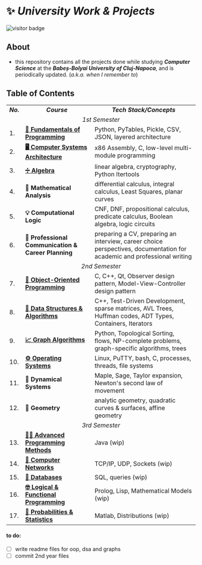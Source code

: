 # ✨ *University Work & Projects*

![visitor badge](https://visitor-badge.laobi.icu/badge?page_id=saltylex.university-work.visitor-badge&left_color=PaleVioletRed&right_color=purple)

## About   

* this repository contains all the projects done while studying ***Computer Science*** at the ***Babeș-Bolyai University of Cluj-Napoca***, and is periodically updated. (*a.k.a. when I remember to*)

## Table of Contents
<table align=center>
  <tr align=center>
    <td> <b><i>No.</b></i> </td>
    <td> <b><i>Course</b></i> </td>
    <td><b><i>Tech Stack/Concepts</b></i></td>
  </tr>
  <tr>
    <td colspan=3 align=center><i>1st Semester</i></td>
  </tr>
  <tr>
    <td> 1. </td>
    <td> <a href="https://github.com/saltylex/university-work/tree/main/1st%20year/fundamentals%20of%20programming"><b>🐍 Fundamentals of Programming</b></a> </td>
    <td> Python, PyTables, Pickle, CSV, JSON, layered architecture </td>
  </tr>
  <tr>
    <td> 2. </td>
    <td> <a href="https://github.com/saltylex/university-work/tree/main/1st%20year/computer%20systems%20architecture"><b>🖥️ Computer Systems Architecture</b></a> </td>
    <td> x86 Assembly, C, low-level multi-module programming </td>
  </tr>
    <tr>
    <td> 3. </td>
    <td> <a href="https://github.com/saltylex/university-work/tree/main/1st%20year/algebra/Number%20of%20Partitions%20on%20a%20Set"><b>➗ Algebra</b></a>  </td>
    <td> linear algebra, cryptography, Python Itertools </td>
  </tr>
    <tr>
    <td> 4. </td>
    <td> <b>🧮 Mathematical Analysis</b> </td>
    <td> differential calculus, integral calculus, Least Squares, planar curves </td>
  </tr>
    <tr>
    <td> 5. </td>
    <td> <b>💡 Computational Logic</b> </td>
    <td> CNF, DNF, propositional calculus, predicate calculus, Boolean algebra, logic circuits </td>
  </tr>
  </tr>
    <tr>
    <td> 6. </td>
    <td> <b>💼 Professional Communication & Career Planning</b></td>
    <td> preparing a CV, preparing an interview, career choice perspectives, documentation for academic and professional writing </td>
  </tr>
    <tr>
  <td colspan=3 align=center><i>2nd Semester</i></td>
  </tr>
  <tr>
    <td> 7. </td>
    <td> <a href="https://github.com/saltylex/university-work/tree/main/1st%20year/object%20oriented%20programming"><b>🧩 Object-Oriented Programming</b></a> </td>
    <td> C, C++, Qt, Observer design pattern, Model-View-Controller design pattern </td>
  </tr>
  <tr>
    <td> 8. </td>
    <td> <a href="https://github.com/saltylex/university-work/tree/main/1st%20year/dsa"><b>🔗 Data Structures & Algorithms</b></a> </td>
    <td> C++, Test-Driven Development, sparse matrices, AVL Trees, Huffman codes, ADT Types, Containers, Iterators </td>
  </tr>
    <tr>
    <td> 9. </td>
    <td> <a href="https://github.com/saltylex/university-work/tree/main/1st%20year/graph%20algorithms"><b>📈 Graph Algorithms</b></a> </td>
    <td> Python, Topological Sorting, flows, NP-complete problems, graph-specific algorithms, trees </td>
  </tr>
    <tr>
    <td> 10. </td>
    <td> <a href="https://github.com/saltylex/university-work/tree/main/1st%20year/operating%20systems"><b>⚙️ Operating Systems</b></a> </td>
    <td> Linux, PuTTY, bash, C, processes, threads, file systems </td>
  </tr>
    <tr>
    <td> 11. </td>
    <td> <b>🚀 Dynamical Systems</b> </td>
    <td> Maple, Sage, Taylor expansion, Newton's second law of movement </td>
  </tr>
  <tr>
    <td> 12. </td>
    <td> <b>📐 Geometry</b> </td>
    <td> analytic geometry, quadratic curves & surfaces, affine geometry </td>
  </tr>
   <td colspan=3 align=center><i>3rd Semester</i></td>
  </tr>
  <tr>
    <td> 13. </td>
    <td> <a href="https://github.com/saltylex/university-work/tree/main/2nd%20year/Advanced%20Programming%20Methods"><b>🐱‍🐉 Advanced Programming Methods</b></a> </td>
    <td> Java (wip) </td>
  </tr>
  <tr>
    <td> 14. </td>
    <td> <a href="https://github.com/saltylex/university-work/tree/main/2nd%20year/Computer%20Networks"><b>🍝 Computer Networks</b></a> </td>
    <td> TCP/IP, UDP, Sockets (wip) </td>
  </tr>
    <tr>
    <td> 15. </td>
    <td> <a href="https://github.com/saltylex/university-work/tree/main/2nd%20year/Databases"><b>🧃 Databases</b></a> </td>
    <td> SQL, queries (wip) </td>
  </tr>
    <tr>
    <td> 16. </td>
    <td> <a href="https://github.com/saltylex/university-work/tree/main/2nd%20year/Logical%20%26%20Functional%20Programming"><b>🤓 Logical & Functional Programming</b></a> </td>
    <td> Prolog, Lisp, Mathematical Models (wip) </td>
  </tr>
    <tr>
    <td> 17. </td>
    <td><a href="https://github.com/saltylex/university-work/tree/main/2nd%20year/Probabilities%20%26%20Statistics"> <b>🤏 Probabilities & Statistics</b> </td>
    <td> Matlab, Distributions (wip) </td>
  </tr>
</table>

#### to do:
- [ ] write readme files for oop, dsa and graphs 
- [ ] commit 2nd year files
